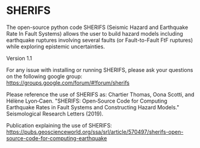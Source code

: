 # SHERIFS

The open-source python code SHERIFS (Seismic Hazard and Earthquake Rate In Fault Systems) allows the user  to build hazard models including earthquake ruptures involving several faults (or Fault-to-Fault FtF ruptures) while exploring epistemic uncertainties.

Version 1.1

For any issue with installing or running SHERIFS, please ask your questions on the following google group:
https://groups.google.com/forum/#!forum/sherifs

Please reference the use of SHERIFS as:
Chartier Thomas, Oona Scotti, and Hélène Lyon‐Caen. "SHERIFS: Open‐Source Code for Computing Earthquake Rates in Fault Systems and Constructing Hazard Models." Seismological Research Letters (2019).

Publication explaining the use of SHERIFS:
https://pubs.geoscienceworld.org/ssa/srl/article/570497/sherifs-open-source-code-for-computing-earthquake

